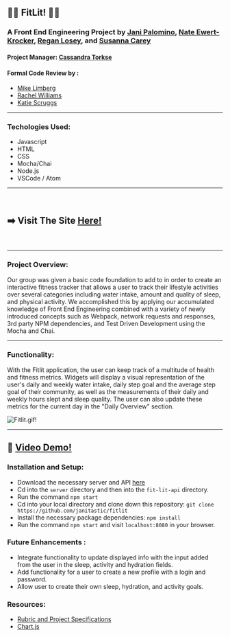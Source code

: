 ## 💪🏼 FitLit! 💪🏼
  ### A Front End Engineering Project by [Jani Palomino](https://github.com/janitastic), [Nate Ewert-Krocker](https://github.com/NEwertKrocker), [Regan Losey](https://github.com/reganlosey), and [Susanna Carey](https://github.com/susannaopal)


  #### Project Manager: [Cassandra Torkse](https://github.com/CassandraGoose)


  #### Formal Code Review by :
  - [Mike Limberg](https://github.com/mlimberg)
  - [Rachel Williams](https://github.com/rwilliams659)
  - [Katie Scruggs](https://github.com/katiescruggs)
<hr>

  ### Techologies Used:
  - Javascript
  - HTML
  - CSS
  - Mocha/Chai
  - Node.js
  - VSCode / Atom
  <hr>

<br>

 ## ➡️  Visit The Site [Here!](https://janitastic.github.io/fitlit/)
<br>
<hr>

### Project Overview:
   Our group was given a basic code foundation to add to in order to create an interactive fitness tracker that allows a user to track their lifestyle activities over several categories including water intake, amount and quality of sleep, and physical activity.
    We accomplished this by applying our accumulated knowledge of Front End Engineering combined with a variety of newly introduced concepts such as Webpack, network requests and responses, 3rd party NPM dependencies, and Test Driven Development using the  Mocha and Chai.

<hr>

### Functionality:
   With the Fitlit application, the user can keep track of a multitude of health and fitness metrics. Widgets will display a visual representation of the user's daily and weekly water intake, daily step goal and the average step goal of their community, as well as the measurements of their daily and weekly hours slept and sleep quality. The user can also update these metrics for the current day in the "Daily Overview" section.
   
   
![Fitlit.gif!](https://user-images.githubusercontent.com/82983696/140831925-e96e9446-82aa-4445-a8ab-e1b6e1b3e98c.gif)
<hr>

## 🎥 [Video Demo!]((https://vimeo.com/643699820))

### Installation and Setup:
- Download the necessary server and API [here](https://github.com/turingschool-examples/fitlit-api)
- Cd into the `server` directory and then into the `fit-lit-api` directory.
- Run the command `npm start`
- Cd into your local directory and clone down this repository:
`git clone https://github.com/janitastic/fitlit`
- Install the necessary package dependencies:
`npm install`
- Run the command `npm start` and visit `localhost:8080` in your browser.



### Future Enhancements :
- Integrate functionality to update displayed info with the input added from the user in the sleep, activity and hydration fields.
- Add functionality for a user to create a new profile with a login and password.
- Allow user to create their own sleep, hydration, and activity goals.


### Resources:
- [Rubric and Project Specifications](https://frontend.turing.edu/projects/Fitlit-part-one.html)
- [Chart.js](https://www.npmjs.com/package/chart.js)
